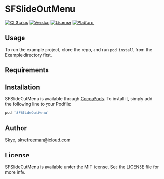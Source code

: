 # SFSlideOutMenu

[![CI Status](http://img.shields.io/travis/Skye/SFSlideOutMenu.svg?style=flat)](https://travis-ci.org/Skye/SFSlideOutMenu)
[![Version](https://img.shields.io/cocoapods/v/SFSlideOutMenu.svg?style=flat)](http://cocoapods.org/pods/SFSlideOutMenu)
[![License](https://img.shields.io/cocoapods/l/SFSlideOutMenu.svg?style=flat)](http://cocoapods.org/pods/SFSlideOutMenu)
[![Platform](https://img.shields.io/cocoapods/p/SFSlideOutMenu.svg?style=flat)](http://cocoapods.org/pods/SFSlideOutMenu)

## Usage

To run the example project, clone the repo, and run `pod install` from the Example directory first.

## Requirements

## Installation

SFSlideOutMenu is available through [CocoaPods](http://cocoapods.org). To install
it, simply add the following line to your Podfile:

```ruby
pod "SFSlideOutMenu"
```

## Author

Skye, skyefreeman@icloud.com

## License

SFSlideOutMenu is available under the MIT license. See the LICENSE file for more info.
